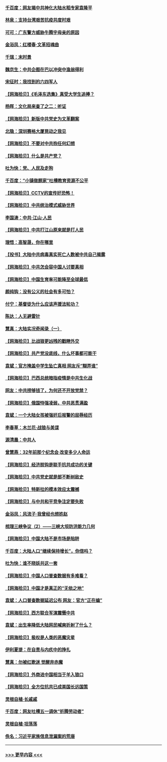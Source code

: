 #### [千百度：网友揭中共神化大陆水稻专家袁隆平](../pages/nsc993/n12971733.md?t=05250051) 
#### [林泉：支持台湾艰苦抗疫共度时艰](../pages/nsc993/n12971350.md?t=05250051) 
#### [可可：广东警方威胁牛腾宇母亲的原因](../pages/nsc993/n12971100.md?t=05250051) 
#### [金浴凤：红楼春·文革招魂曲](../pages/nsc993/n12970354.md?t=05250051) 
#### [千瑞：末时景](../pages/nsc993/n12970337.md?t=05250051) 
#### [魏京生：中共企图在巴以冲突中渔翁得利](../pages/nsc993/n12970286.md?t=05250051) 
#### [宋征时：我找到的六四军人](../pages/nsc993/n12970213.md?t=05250051) 
#### [【网海拾贝】《毛泽东选集》真受大学生追捧？](../pages/nsc993/n12968779.md?t=05250051) 
#### [杨晖：文化局来查了之二：听证](../pages/nsc993/n12966528.md?t=05250051) 
#### [【网海拾贝】新版中共党史为文革翻案](../pages/nsc993/n12967526.md?t=05250051) 
#### [北隐：深圳赛格大厦晃动之我见](../pages/nsc993/n12967393.md?t=05250051) 
#### [【网海拾贝】不要对中共抱任何幻想](../pages/nsc993/n12965222.md?t=05250051) 
#### [【网海拾贝】什么是共产党？](../pages/nsc993/n12962781.md?t=05250051) 
#### [吐为快：党、人民及走狗](../pages/nsc993/n12962747.md?t=05250051) 
#### [千百度：“小镇做题家”吐槽教育资源不公平](../pages/nsc993/n12962705.md?t=05250051) 
#### [【网海拾贝】CCTV的宣传好恐怖！](../pages/nsc993/n12959984.md?t=05250051) 
#### [【网海拾贝】中共统治模式威胁世界](../pages/nsc993/n12957622.md?t=05250051) 
#### [李国涛：中共‧江山‧人民](../pages/nsc993/n12957502.md?t=05250051) 
#### [【网海拾贝】中共打江山原来就是打人民](../pages/nsc993/n12954345.md?t=05250051) 
#### [理悟：高智晟，你在哪里](../pages/nsc993/n12953115.md?t=05250051) 
#### [【投书】大陆中共病毒真实死亡人数被中共自己揭露](../pages/nsc993/n12953050.md?t=05250051) 
#### [【网海拾贝】中共怎会容中国人讨要真相](../pages/nsc993/n12952161.md?t=05250051) 
#### [【网海拾贝】中国生育率可能降至全球最低](../pages/nsc993/n12948793.md?t=05250051) 
#### [颜纯钩：没有公义的社会有多可怕？](../pages/nsc993/n12947626.md?t=05250051) 
#### [付宁：基督徒为什么应该声援法轮功？](../pages/nsc993/n12947233.md?t=05250051) 
#### [陈达：人无避雷针](../pages/nsc993/n12947098.md?t=05250051) 
#### [慧真：大陆实况奇闻录（一）](../pages/nsc993/n12945811.md?t=05250051) 
#### [【网海拾贝】比战狼更凶残的戳瞎外交](../pages/nsc993/n12945717.md?t=05250051) 
#### [【网海拾贝】共产党没底线，什么坏事都可能干](../pages/nsc993/n12942090.md?t=05250051) 
#### [袁斌：官方掩盖中学生坠亡真相 网友斥“糊弄谁”](../pages/nsc993/n12942029.md?t=05250051) 
#### [【网海拾贝】巴西总统暗指疫情是中共生化战](../pages/nsc993/n12938999.md?t=05250051) 
#### [网友：中共捞够钱了，为何还不开放党禁？](../pages/nsc993/n12938952.md?t=05250051) 
#### [【网海拾贝】俄国恃强凌弱，中共恶贯满盈](../pages/nsc993/n12936626.md?t=05250051) 
#### [袁斌：一个大陆女孩被强奸后报警的屈辱经历](../pages/nsc993/n12936547.md?t=05250051) 
#### [李春草：木兰花·战狼与美谍](../pages/nsc993/n12935995.md?t=05250051) 
#### [源清晨：中共人](../pages/nsc993/n12935589.md?t=05250051) 
#### [曾慧燕：32年前那个纪念会 改变多少人命运](../pages/nsc993/n12934233.md?t=05250051) 
#### [【网海拾贝】经济脱钩是联手抗共成功的关键](../pages/nsc993/n12934176.md?t=05250051) 
#### [【网海拾贝】中共党史就是部不断树敌史](../pages/nsc993/n12932844.md?t=05250051) 
#### [【网海拾贝】特斯拉的模本效应太震撼](../pages/nsc993/n12925626.md?t=05250051) 
#### [【网海拾贝】与中共和平竞争注定要失败](../pages/nsc993/n12923326.md?t=05250051) 
#### [金浴凤：风流子‧我曾经也想姓赵](../pages/nsc993/n12920911.md?t=05250051) 
#### [梳理三峡争议（2）——三峡大坝防洪能力几何](../pages/nsc993/n12920173.md?t=05250051) 
#### [【网海拾贝】中国大陆不是市场是陷阱](../pages/nsc993/n12920143.md?t=05250051) 
#### [千百度：大陆人口“继续保持增长”，你信吗？](../pages/nsc993/n12918946.md?t=05250051) 
#### [吐为快：谁不晓妖共这一套](../pages/nsc993/n12918941.md?t=05250051) 
#### [【网海拾贝】中国人口普查数据有多难看？](../pages/nsc993/n12917822.md?t=05250051) 
#### [【网海拾贝】中国才是真正的“无依之地”](../pages/nsc993/n12915845.md?t=05250051) 
#### [袁斌：人口普查数据延迟公布 网友：官方“正在编”](../pages/nsc993/n12915748.md?t=05250051) 
#### [【网海拾贝】西方联合军演震慑中共](../pages/nsc993/n12913466.md?t=05250051) 
#### [袁斌：出生率降低大陆网民喊爽折射了什么？](../pages/nsc993/n12913365.md?t=05250051) 
#### [【网海拾贝】极权是人类的恶魔灾星](../pages/nsc993/n12910697.md?t=05250051) 
#### [伊利夏提：在自责与内疚中的挣扎](../pages/nsc993/n12910493.md?t=05250051) 
#### [慧真：勿被红歌迷 觉醒弃赤魔](../pages/nsc993/n12910485.md?t=05250051) 
#### [【网海拾贝】外商进中国相当于羊入狼口](../pages/nsc993/n12908274.md?t=05250051) 
#### [【网海拾贝】全方位抗共已成美国长远国策](../pages/nsc993/n12906878.md?t=05250051) 
#### [灵根自植‧长戚戚](../pages/nsc993/n12905585.md?t=05250051) 
#### [千百度：网友吐槽五一调休“折腾劳动者”](../pages/nsc993/n12905934.md?t=05250051) 
#### [灵根自植‧坦荡荡](../pages/nsc993/n12905562.md?t=05250051) 
#### [佚名：习近平家族信息泄漏案的荒唐](../pages/nsc993/n12904705.md?t=05250051) 

----
#### [ >>> 更早内容 <<< ](../indexes/nsc993-earlier.md)
